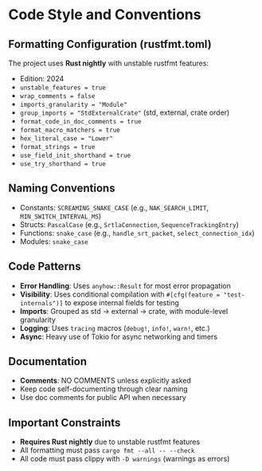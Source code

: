 # Code Style and Conventions

## Formatting Configuration (rustfmt.toml)
The project uses **Rust nightly** with unstable rustfmt features:
- Edition: 2024
- `unstable_features = true`
- `wrap_comments = false`
- `imports_granularity = "Module"`
- `group_imports = "StdExternalCrate"` (std, external, crate order)
- `format_code_in_doc_comments = true`
- `format_macro_matchers = true`
- `hex_literal_case = "Lower"`
- `format_strings = true`
- `use_field_init_shorthand = true`
- `use_try_shorthand = true`

## Naming Conventions
- Constants: `SCREAMING_SNAKE_CASE` (e.g., `NAK_SEARCH_LIMIT`, `MIN_SWITCH_INTERVAL_MS`)
- Structs: `PascalCase` (e.g., `SrtlaConnection`, `SequenceTrackingEntry`)
- Functions: `snake_case` (e.g., `handle_srt_packet`, `select_connection_idx`)
- Modules: `snake_case`

## Code Patterns
- **Error Handling**: Uses `anyhow::Result` for most error propagation
- **Visibility**: Uses conditional compilation with `#[cfg(feature = "test-internals")]` to expose internal fields for testing
- **Imports**: Grouped as std → external → crate, with module-level granularity
- **Logging**: Uses `tracing` macros (`debug!`, `info!`, `warn!`, etc.)
- **Async**: Heavy use of Tokio for async networking and timers

## Documentation
- **Comments**: NO COMMENTS unless explicitly asked
- Keep code self-documenting through clear naming
- Use doc comments for public API when necessary

## Important Constraints
- **Requires Rust nightly** due to unstable rustfmt features
- All formatting must pass `cargo fmt --all -- --check`
- All code must pass clippy with `-D warnings` (warnings as errors)
